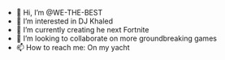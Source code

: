 - 👋 Hi, I’m @WE-THE-BEST
- 👀 I’m interested in DJ Khaled
- 🌱 I’m currently creating he next Fortnite
- 💞️ I’m looking to collaborate on more groundbreaking games
- 📫 How to reach me: On my yacht

